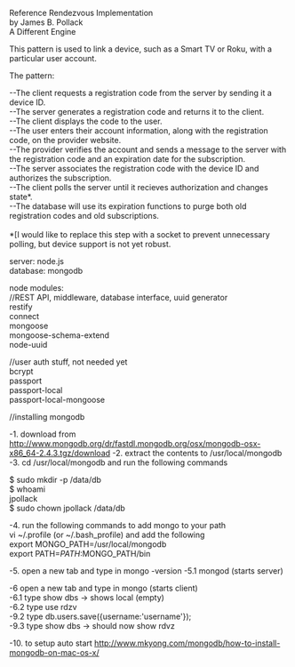 Reference Rendezvous Implementation<br>
by James B. Pollack<br>
A Different Engine<br>

This pattern is used to link a device, such as a Smart TV or Roku, with a particular user account.<br>

The pattern:<br>

--The client requests a registration code from the server by sending it a device ID.<br>
--The server generates a registration code and returns it to the client.<br>
--The client displays the code to the user.<br>
--The user enters their account information, along with the registration code, on the provider website.<br>
--The provider verifies the account and sends a message to the server with the registration code and an expiration date for the subscription.<br>
--The server associates the registration code with the device ID and authorizes the subscription.<br>
--The client polls the server until it recieves authorization and changes state*.<br>
--The database will use its expiration functions to purge both old registration codes and old subscriptions.<br>
<br>
*[I would like to replace this step with a socket to prevent unnecessary polling, but device support is not yet robust.<br>




server: node.js<br>
database: mongodb<br>

node modules: <br>
//REST API, middleware, database interface, uuid generator<br>
restify<br>
connect<br>
mongoose<br>
mongoose-schema-extend<br>
node-uuid<br>


//user auth stuff, not needed yet<br>
bcrypt<br>
passport<br>
passport-local<br>
passport-local-mongoose<br>

//installing mongodb

-1. download from http://www.mongodb.org/dr/fastdl.mongodb.org/osx/mongodb-osx-x86_64-2.4.3.tgz/download
-2. extract the contents to /usr/local/mongodb
-3. cd /usr/local/mongodb and run the following commands 

$ sudo mkdir -p /data/db<br>
$ whoami<br>
jpollack<br>
$ sudo chown jpollack /data/db<br>

-4. run the following commands to add mongo to your path<br>
vi ~/.profile (or ~/.bash_profile) and add the following<br>
export MONGO_PATH=/usr/local/mongodb<br>
export PATH=$PATH:$MONGO_PATH/bin<br>

-5. open a new tab and type in mongo -version 
-5.1 mongod (starts server)

-6 open a new tab and type in mongo (starts client)<br> 
-6.1 type show dbs -> shows local (empty)<br>
-6.2 type use rdzv<br>
-9.2 type db.users.save({username:'username'});<br>
-9.3 type show dbs -> should now show rdvz<br>

-10. to setup auto start http://www.mkyong.com/mongodb/how-to-install-mongodb-on-mac-os-x/
